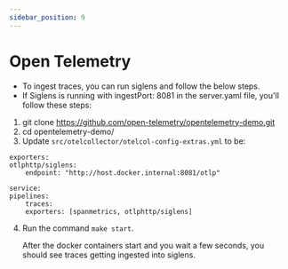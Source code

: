 ```yaml
---
sidebar_position: 9
---
```


# Open Telemetry

- To ingest traces, you can run siglens and follow the below steps. 
- If Siglens is running with ingestPort: 8081 in the server.yaml file, you'll follow these steps:

1. git clone https://github.com/open-telemetry/opentelemetry-demo.git
2. cd opentelemetry-demo/
3. Update `src/otelcollector/otelcol-config-extras.yml` to be:

```
exporters:
otlphttp/siglens:
    endpoint: "http://host.docker.internal:8081/otlp"

service:
pipelines:
    traces:
    exporters: [spanmetrics, otlphttp/siglens]
```
4. Run the command `make start`.

    After the docker containers start and you wait a few seconds, you should see traces getting ingested into siglens.
